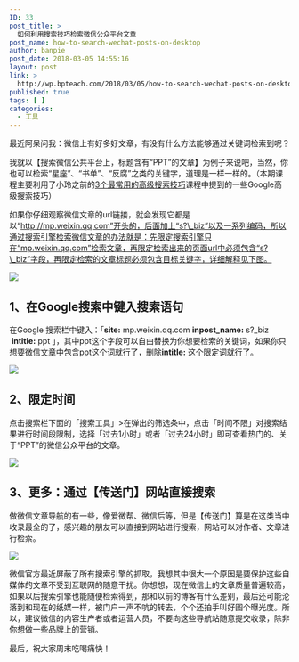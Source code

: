 ```yaml
---
ID: 33
post_title: >
  如何利用搜索技巧检索微信公众平台文章
post_name: how-to-search-wechat-posts-on-desktop
author: banpie
post_date: 2018-03-05 14:55:16
layout: post
link: >
  http://wp.bpteach.com/2018/03/05/how-to-search-wechat-posts-on-desktop/
published: true
tags: [ ]
categories:
  - 工具
---
```

最近阿呆问我：微信上有好多好文章，有没有什么方法能够通过关键词检索到呢？

我就以【搜索微信公共平台上，标题含有“PPT”的文章】为例子来说吧，当然，你也可以检索“星座”、“书单”、“反腐”之类的关键字，道理是一样一样的。（本期课程主要利用了小玲之前的[3个最常用的高级搜索技巧][1]课程中提到的一些Google高级搜索技巧）

如果你仔细观察微信文章的url链接，就会发现它都是以“http://mp.weixin.qq.com”开头的，后面加上“s?\_biz”以及一系列编码，所以通过搜索引擎检索微信文章的办法就是：先限定搜索引擎只在“mp.weixin.qq.com”检索文章，再限定检索出来的页面url中必须包含“s?\_biz”字段，再限定检索的文章标题必须包含目标关键字，详细解释见下图。

![][2]

## 1、在Google搜索中键入搜索语句

在Google 搜索栏中键入：「**site:** mp.weixin.qq.com **inpost_name:** s?_biz  **intitle:** ppt 」，其中ppt这个字段可以自由替换为你想要检索的关键词，如果你只想要微信文章中包含ppt这个词就行了，删除**intitle:** 这个限定词就行了。

![][3]

## 2、限定时间

点击搜索栏下面的「搜索工具」>在弹出的筛选条中，点击「时间不限」对搜索结果进行时间段限制，选择「过去1小时」或者「过去24小时」即可查看热门的、关于“PPT”的微信公众平台的文章。

![][4]

## 3、更多：通过【传送门】网站直接搜索

做微信文章导航的有一些，像爱微帮、微信后等，但是【传送门】算是在这类当中收录最全的了，感兴趣的朋友可以直接到网站进行搜索，网站可以对作者、文章进行检索。

![][5]

微信官方最近屏蔽了所有搜索引擎的抓取，我想其中很大一个原因是要保护这些自媒体的文章不受到互联网的随意干扰。你想想，现在微信上的文章质量普遍较高，如果以后搜索引擎也能随便检索得到，那和以前的博客有什么差别，最后还可能沦落到和现在的纸媒一样，被门户一声不吭的转去，个个还拍手叫好图个曝光度。所以，建议微信的内容生产者或者运营人员，不要向这些导航站随意提交收录，除非你想做一些品牌上的营销。

最后，祝大家周末吃喝痛快！

 [1]: http://www.banpie.info/2013/12/advanced-search-tips/
 [2]: _image/wechat-search-1.jpg
 [3]: _image/wechat-search-2.jpg
 [4]: _image/wechat-search-3.jpg
 [5]: _image/wechat-search-4.jpg